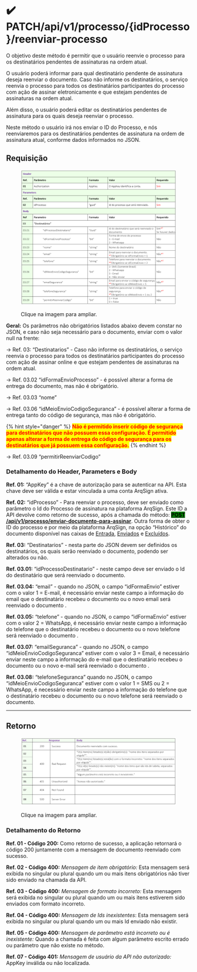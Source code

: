 # ✔️ PATCH/api/v1/processo/{idProcesso}/reenviar-processo

O objetivo deste método é permitir que o usuário reenvie o processo para os destinatários pendentes de assinaturas na ordem atual.&#x20;

O usuário poderá informar para qual destinatário pendente de assinatura deseja reenviar o documento. Caso não informe os destinatários, o serviço reenvia o processo para todos os destinatários participantes do processo com ação de assinar eletronicamente e que estejam pendentes de assinaturas na ordem atual.

Além disso, o usuário poderá editar os destinatários pendentes de assinatura para os quais deseja reenviar o processo.

Neste método o usuário irá nos enviar o ID do Processo, e nós reenviaremos para os destinatários pendentes de assinatura na ordem de assinatura atual, conforme dados informados no JSON.

## Requisição

<figure><img src="../../../.gitbook/assets/api13.png" alt=""><figcaption><p>Clique na imagem para ampliar.</p></figcaption></figure>

**Geral:** Os parâmetros não obrigatórios listados abaixo devem constar no JSON, e caso não seja necessário para o documento, enviar com o valor null na frente:

&#x20;    \-> Ref. 03: “Destinatarios” - Caso não informe os destinatários, o serviço reenvia o processo para todos os destinatários participantes do processo com ação de assinar online e que estejam pendentes de assinaturas na ordem atual.

&#x20;    \-> Ref. 03.02 “idFormaEnvioProcesso” - é  possível alterar a forma de entrega do documento, mas não é obrigatório.

&#x20;    \-> Ref. 03.03 “nome”

&#x20;    \-> Ref. 03.06 “idMeioEnvioCodigoSeguranca” - é  possível alterar a forma de entrega tanto do código de segurança, mas não é obrigatório.

{% hint style="danger" %}
<mark style="color:red;">**Não é permitido inserir código de  segurança para destinatários que não possuem essa configuração. É permitido apenas alterar a forma de entrega do código de segurança para os destinatários que já possuem essa configuração.**</mark>
{% endhint %}

&#x20;    \-> Ref. 03.09 “permitirReenviarCodigo”

### Detalhamento do Header, Parameters e Body

**Ref. 01:** “AppKey” é a chave de autorização para se autenticar na API. Esta chave deve ser válida e estar vinculada a uma conta ArqSign ativa.

**Ref. 02:** “idProcesso” - Para reenviar o processo, deve ser enviado como parâmetro o Id do Processo de assinatura na plataforma ArqSign. Este ID a API devolve como retorno de sucesso, após a chamada do método: [<mark style="background-color:green;">**POST​**</mark>**/api​/v1​/processo​/enviar-documento-para-assinar**](../metodos-disponibles-en-la-api/post-api-v1-processo-enviar-documento-para-assinar.md). Outra forma de obter o ID do processo e por meio da plataforma ArqSign, na opção “Histórico” do documento disponível nas caixas de [Entrada](../../../caixa-postal/caixa-de-entrada.md), [Enviados](../../../caixa-postal/enviados.md) e [Excluídos](../../../caixa-postal/excluidos.md).&#x20;

**Ref. 03:** “Destinatarios” - nesta parte do JSON devem ser definidos os destinatários, os quais serão reenviado o documento, podendo ser alterados ou não.

**Ref. 03.01:** “idProcessoDestinatario” - neste campo deve ser enviado o Id do destinatário que será reenviado o documento.

**Ref. 03.04:** “email” - quando no JSON, o campo “idFormaEnvio” estiver com o valor 1 = E-mail, é necessário enviar neste campo a informação do email que o destinatário recebeu o documento ou o novo email será reenviado o documento .

**Ref. 03.05:** “telefone” - quando no JSON, o campo “idFormaEnvio” estiver com o valor 2 = WhatsApp, é necessário enviar neste campo a informação do telefone que o destinatário recebeu o documento ou o novo telefone será reenviado o documento .

**Ref. 03.07:** “emailSeguranca” - quando no JSON, o campo “idMeioEnvioCodigoSeguranca” estiver com o valor 3 = Email, é necessário enviar neste campo a informação do e-mail que o destinatário recebeu o documento ou o novo e-mail será reenviado o documento .

**Ref. 03.08:** “telefoneSeguranca” quando no JSON, o campo “idMeioEnvioCodigoSeguranca” estiver com o valor 1 = SMS  ou 2 = WhatsApp, é necessário enviar neste campo a informação do telefone que o destinatário recebeu o documento ou o novo telefone será reenviado o documento.

***

## Retorno

<figure><img src="../../../.gitbook/assets/api14.png" alt=""><figcaption><p>Clique na imagem para ampliar.</p></figcaption></figure>

### Detalhamento do Retorno

**Ref. 01 - Código 200:** Como retorno de sucesso, a aplicação retornará o código 200 juntamente com a mensagem de documento reenviado com sucesso.

**Ref. 02 - Código 400:** _Mensagem de item obrigatório:_ Esta mensagem será exibida no singular ou plural quando um ou mais itens obrigatórios não tiver sido enviado na chamada da API.

**Ref. 03 - Código 400:** _Mensagem de formato incorreto:_ Esta mensagem será exibida no singular ou plural quando um ou mais itens estiverem sido enviados com formato incorreto.

**Ref. 04 - Código 400:** _Mensagem de Ids inexistentes_: Esta mensagem será exibida no singular ou plural quando um ou mais Id enviado não existir.

**Ref. 05 - Código 400:** _Mensagem de parâmetro está incorreto ou é inexistente:_ Quando a chamada é feita com algum parâmetro escrito errado ou parâmetro que não existe no método.

**Ref. 07 - Código 401:** _Mensagem de usuário da API não autorizado:_ AppKey inválida ou não localizada.
